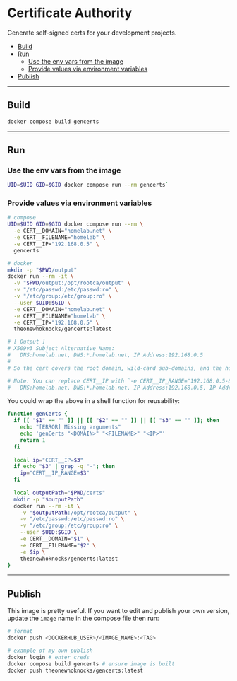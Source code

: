 # Certificate Authority

Generate self-signed certs for your development projects.

- [Build](#build)
- [Run](#run)
  - [Use the env vars from the image](#use-the-env-vars-from-the-image)
  - [Provide values via environment variables](#provide-values-via-environment-variables)
- [Publish](#publish)

---

## Build

```sh
docker compose build gencerts
```

---

## Run

### Use the env vars from the image

```sh
UID=$UID GID=$GID docker compose run --rm gencerts`
```

### Provide values via environment variables

```sh
# compose
UID=$UID GID=$GID docker compose run --rm \
  -e CERT__DOMAIN="homelab.net" \
  -e CERT__FILENAME="homelab" \
  -e CERT__IP="192.168.0.5" \
  gencerts

# docker
mkdir -p "$PWD/output"
docker run --rm -it \
  -v "$PWD/output:/opt/rootca/output" \
  -v "/etc/passwd:/etc/passwd:ro" \
  -v "/etc/group:/etc/group:ro" \
  --user $UID:$GID \
  -e CERT__DOMAIN="homelab.net" \
  -e CERT__FILENAME="homelab" \
  -e CERT__IP="192.168.0.5" \
  theonewhoknocks/gencerts:latest

# [ Output ]
# X509v3 Subject Alternative Name:
#   DNS:homelab.net, DNS:*.homelab.net, IP Address:192.168.0.5
#
# So the cert covers the root domain, wild-card sub-domains, and the host IP.

# Note: You can replace CERT__IP with `-e CERT__IP_RANGE="192.168.0.5-8"` to get:
#   DNS:homelab.net, DNS:*.homelab.net, IP Address:192.168.0.5, IP Address:192.168.0.6, IP Address:192.168.0.7, IP Address:192.168.0.8
```

You could wrap the above in a shell function for reusability:
```sh
function genCerts {
  if [[ "$1" == "" ]] || [[ "$2" == "" ]] || [[ "$3" == "" ]]; then
    echo "[ERROR] Missing arguments"
    echo 'genCerts "<DOMAIN>" "<FILENAME>" "<IP>"'
    return 1
  fi
  
  local ip="CERT__IP=$3"
  if echo "$3" | grep -q "-"; then
    ip="CERT__IP_RANGE=$3"
  fi
  
  local outputPath="$PWD/certs"
  mkdir -p "$outputPath"
  docker run --rm -it \
    -v "$outputPath:/opt/rootca/output" \
    -v "/etc/passwd:/etc/passwd:ro" \
    -v "/etc/group:/etc/group:ro" \
    --user $UID:$GID \
    -e CERT__DOMAIN="$1" \
    -e CERT__FILENAME="$2" \
    -e $ip \
    theonewhoknocks/gencerts:latest
}
```

---

## Publish

This image is pretty useful. If you want to edit and publish your own version, update the `image` name in the compose file then run:
```sh
# format
docker push <DOCKERHUB_USER>/<IMAGE_NAME>:<TAG>

# example of my own publish
docker login # enter creds
docker compose build gencerts # ensure image is built
docker push theonewhoknocks/gencerts:latest
```

